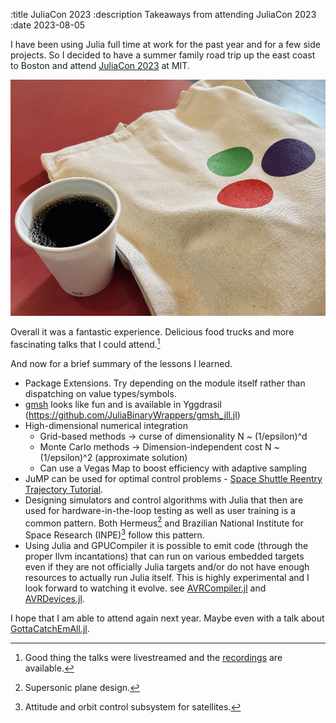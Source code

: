 :title JuliaCon 2023
:description Takeaways from attending JuliaCon 2023
:date 2023-08-05

I have been using Julia full time at work for the past year and for a few side projects. So I decided to have a summer family road trip up the east coast to Boston and attend [JuliaCon 2023](https://juliacon.org/2023/) at MIT.

<img style="display: inline-block" class="aligncenter" alt="Coffee and Swat Bag from first day at JuliaCon" src="coffee-and-swag-bag.png" />

Overall it was a fantastic experience. Delicious food trucks and more fascinating talks that I could attend.[^1]

[^1]: Good thing the talks were livestreamed and the [recordings](https://www.youtube.com/@TheJuliaLanguage/streams) are available.

And now for a brief summary of the lessons I learned.

- Package Extensions. Try depending on the module itself rather than dispatching on value types/symbols.
- [gmsh](https://gmsh.info) looks like fun and is available in Yggdrasil (https://github.com/JuliaBinaryWrappers/gmsh_jll.jl)
- High-dimensional numerical integration
    - Grid-based methods -> curse of dimensionality N ~ (1/epsilon)^d
    - Monte Carlo methods -> Dimension-independent cost N ~ (1/epsilon)^2 (approximate solution)
    - Can use a Vegas Map to boost efficiency with adaptive sampling
- JuMP can be used for optimal control problems - [Space Shuttle Reentry Trajectory Tutorial](https://jump.dev/JuMP.jl/stable/tutorials/nonlinear/space_shuttle_reentry_trajectory/).
- Designing simulators and control algorithms with Julia that then are used for hardware-in-the-loop testing as well as user training is a common pattern. Both Hermeus[^2] and Brazilian National Institute for Space Research (INPE)[^3] follow this pattern.
- Using Julia and GPUCompiler it is possible to emit code (through the proper llvm incantations) that can run on various embedded targets even if they are not officially Julia targets and/or do not have enough resources to actually run Julia itself. This is highly experimental and I look forward to watching it evolve. see [AVRCompiler.jl](https://github.com/Seelengrab/AVRCompiler.jl) and [AVRDevices.jl](https://github.com/Seelengrab/AVRDevices.jl).

[^2]: Supersonic plane design.
[^3]: Attitude and orbit control subsystem for satellites.

I hope that I am able to attend again next year. Maybe even with a talk about [GottaCatchEmAll.jl](https://gottacatchemaljl.com).
